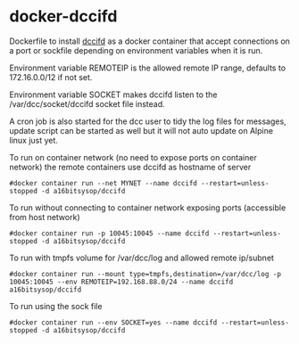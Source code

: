 # docker-dccifd
Dockerfile to install [dccifd](https://www.dcc-servers.net/dcc/) as a docker container that accept connections on a port or sockfile depending on environment variables when it is run.

Environment variable REMOTEIP is the allowed remote IP range, defaults to 172.16.0.0/12 if not set.

Environment variable SOCKET makes dccifd listen to the /var/dcc/socket/dccifd socket file instead.

A cron job is also started for the dcc user to tidy the log files for messages, update script can be started as well but it will not auto update
on Alpine linux just yet.

To run on container network (no need to expose ports on container network) the remote containers use dccifd as hostname of server
```
#docker container run --net MYNET --name dccifd --restart=unless-stopped -d a16bitsysop/dccifd
```

To run without connecting to container network exposing ports (accessible from host network)
```
#docker container run -p 10045:10045 --name dccifd --restart=unless-stopped -d a16bitsysop/dccifd
```

To run with tmpfs volume for /var/dcc/log and allowed remote ip/subnet
```
#docker container run --mount type=tmpfs,destination=/var/dcc/log -p 10045:10045 --env REMOTEIP=192.168.88.0/24 --name dccifd a16bitsysop/dccifd

```

To run using the sock file
```
#docker container run --env SOCKET=yes --name dccifd --restart=unless-stopped -d a16bitsysop/dccifd
```
